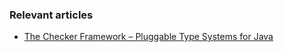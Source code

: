 ### Relevant articles

- [The Checker Framework – Pluggable Type Systems for Java](http://www.baeldung.com/checker-framework)

